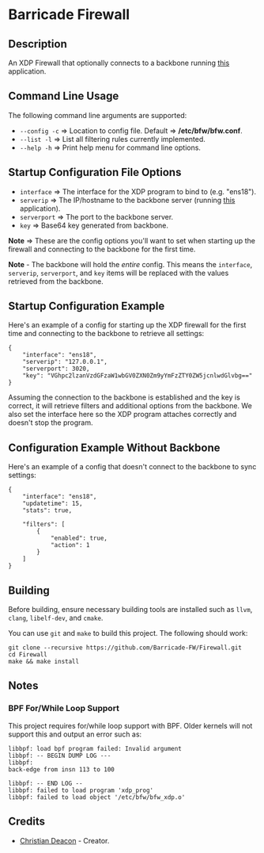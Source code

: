 # Barricade Firewall
## Description
An XDP Firewall that optionally connects to a backbone running [this](https://github.com/Barricade-FW/Web-Server) application.

## Command Line Usage
The following command line arguments are supported:

* `--config -c` => Location to config file. Default => **/etc/bfw/bfw.conf**.
* `--list -l` => List all filtering rules currently implemented.
* `--help -h` => Print help menu for command line options.

## Startup Configuration File Options
* `interface` => The interface for the XDP program to bind to (e.g. "ens18").
* `serverip` => The IP/hostname to the backbone server (running [this](https://github.com/Barricade-FW/Web-Server) application).
* `serverport` => The port to the backbone server.
* `key` => Base64 key generated from backbone.

**Note** => These are the config options you'll want to set when starting up the firewall and connecting to the backbone for the first time.

**Note** - The backbone will hold the *entire* config. This means the `interface`, `serverip`, `serverport`, and `key` items will be replaced with the values retrieved from the backbone.

## Startup Configuration Example
Here's an example of a config for starting up the XDP firewall for the first time and connecting to the backbone to retrieve all settings:

```
{
    "interface": "ens18",
    "serverip": "127.0.0.1",
    "serverport": 3020,
    "key": "VGhpc2lzanVzdGFzaW1wbGV0ZXN0Zm9yYmFzZTY0ZW5jcnlwdGlvbg=="
}
```

Assuming the connection to the backbone is established and the key is correct, it will retrieve filters and additional options from the backbone. We also set the interface here so the XDP program attaches correctly and doesn't stop the program.

## Configuration Example Without Backbone
Here's an example of a config that doesn't connect to the backbone to sync settings:

```
{
    "interface": "ens18",
    "updatetime": 15,
    "stats": true,

    "filters": [
        {
            "enabled": true,
            "action": 1
        }
    ]
}
```

## Building
Before building, ensure necessary building tools are installed such as `llvm`, `clang`, `libelf-dev`, and `cmake`.

You can use `git` and `make` to build this project. The following should work:

```
git clone --recursive https://github.com/Barricade-FW/Firewall.git
cd Firewall
make && make install
```

## Notes
### BPF For/While Loop Support
This project requires for/while loop support with BPF. Older kernels will not support this and output an error such as:

```
libbpf: load bpf program failed: Invalid argument
libbpf: -- BEGIN DUMP LOG ---
libbpf:
back-edge from insn 113 to 100

libbpf: -- END LOG --
libbpf: failed to load program 'xdp_prog'
libbpf: failed to load object '/etc/bfw/bfw_xdp.o'
```

## Credits
* [Christian Deacon](https://www.linkedin.com/in/christian-deacon-902042186/) - Creator.
